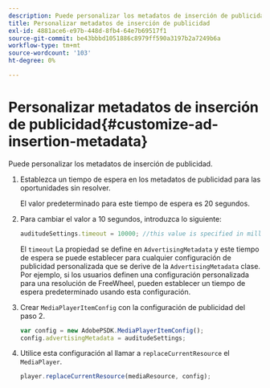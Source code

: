 ```yaml
---
description: Puede personalizar los metadatos de inserción de publicidad.
title: Personalizar metadatos de inserción de publicidad
exl-id: 4881ace6-e97b-448d-8fb4-64e7b69517f1
source-git-commit: be43bbbd1051886c8979ff590a3197b2a7249b6a
workflow-type: tm+mt
source-wordcount: '103'
ht-degree: 0%

---
```


# Personalizar metadatos de inserción de publicidad{#customize-ad-insertion-metadata}

Puede personalizar los metadatos de inserción de publicidad.

1. Establezca un tiempo de espera en los metadatos de publicidad para las oportunidades sin resolver.

   El valor predeterminado para este tiempo de espera es 20 segundos.
1. Para cambiar el valor a 10 segundos, introduzca lo siguiente:

   ```js
   auditudeSettings.timeout = 10000; //this value is specified in milliseconds
   ```

   El `timeout` La propiedad se define en `AdvertisingMetadata` y este tiempo de espera se puede establecer para cualquier configuración de publicidad personalizada que se derive de la `AdvertisingMetadata` clase. Por ejemplo, si los usuarios definen una configuración personalizada para una resolución de FreeWheel, pueden establecer un tiempo de espera predeterminado usando esta configuración.

1. Crear `MediaPlayerItemConfig` con la configuración de publicidad del paso 2.

   ```js
   var config = new AdobePSDK.MediaPlayerItemConfig(); 
   config.advertisingMetadata = auditudeSettings;
   ```

1. Utilice esta configuración al llamar a `replaceCurrentResource` el `MediaPlayer`.

   ```js
   player.replaceCurrentResource(mediaResource, config);
   ```
